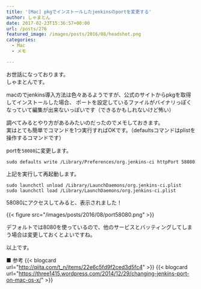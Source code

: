 ```yaml
---
title: '[Mac] pkgでインストールしたjenkinsのportを変更する'
author: しゃまとん
date: 2017-02-23T15:36:57+00:00
url: /posts/276
featured_image: /images/posts/2016/08/headshot.png
categories:
  - Mac
  - メモ

---
```

お世話になっております。  
しゃまとんです。

macのでjenkins導入方法は色々あるようですが、公式のサイトからpkgを取得してインストールした場合、
ポートを設定しているファイルがバイナリっぽくなっていて編集が出来ないっぽいです（できるかもしれないけど怖い）

調べてみるとやり方があるみたいのだったのでメモしておきます。  
実はとても簡単でコマンドを1つ実行すればOKです。（defaultsコマンドはplistを操作するコマンドです）

portを`58080`に変更します。
```shell
sudo defaults write /Library/Preferences/org.jenkins-ci httpPort 58080
```

上記を実行して再起動します。

```shell
sudo launchctl unload /Library/LaunchDaemons/org.jenkins-ci.plist
sudo launchctl load /Library/LaunchDaemons/org.jenkins-ci.plist
```

58080にアクセスしてみると、表示されました！

{{< figure src="/images/posts/2016/08/port58080.png" >}}

デフォルトでは8080を使っているので、他のサービスとバッティングしてしまう場合は変更しておくとよいですね。

以上です。

■ 参考
{{< blogcard url="http://qiita.com/t_n/items/22e6c5fd9f2ced3d5fc4" >}}
{{< blogcard url="https://three1415.wordpress.com/2014/12/29/changing-jenkins-port-on-mac-os-x/" >}}
